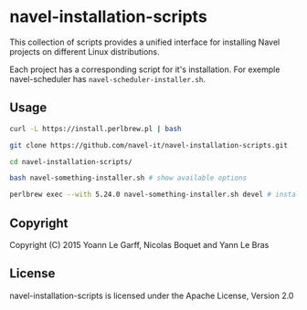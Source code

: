 navel-installation-scripts
==========================

This collection of scripts provides a unified interface for installing Navel projects on different Linux distributions.

Each project has a corresponding script for it's installation. For exemple navel-scheduler has `navel-scheduler-installer.sh`.

Usage
-----

```bash
curl -L https://install.perlbrew.pl | bash

git clone https://github.com/navel-it/navel-installation-scripts.git

cd navel-installation-scripts/

bash navel-something-installer.sh # show available options

perlbrew exec --with 5.24.0 navel-something-installer.sh devel # install navel-something from http://github.com/navel-it/navel-something.git@devel
```

Copyright
---------

Copyright (C) 2015 Yoann Le Garff, Nicolas Boquet and Yann Le Bras

License
-------

navel-installation-scripts is licensed under the Apache License, Version 2.0
